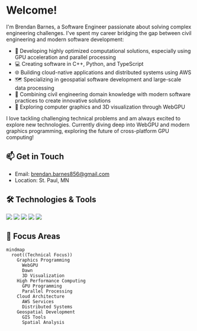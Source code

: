 # Welcome! 

I'm Brendan Barnes, a Software Engineer passionate about solving complex engineering challenges. I've spent my career bridging the gap between civil engineering and modern software development:

* 🚀 Developing highly optimized computational solutions, especially using GPU acceleration and parallel processing
* 💻 Creating software in C++, Python, and TypeScript
* 🌐 Building cloud-native applications and distributed systems using AWS
* 🗺️ Specializing in geospatial software development and large-scale data processing
* 👷 Combining civil engineering domain knowledge with modern software practices to create innovative solutions
* 🎨 Exploring computer graphics and 3D visualization through WebGPU

I love tackling challenging technical problems and am always excited to explore new technologies. Currently diving deep into WebGPU and modern graphics programming, exploring the future of cross-platform GPU computing!

## 📫 Get in Touch

- Email: brendan.barnes856@gmail.com
- Location: St. Paul, MN

## 🛠️ Technologies & Tools
![](https://img.shields.io/badge/Code-C++-informational?style=flat&logo=cplusplus&logoColor=white&color=2bbc8a)
![](https://img.shields.io/badge/Code-Python-informational?style=flat&logo=python&logoColor=white&color=2bbc8a)
![](https://img.shields.io/badge/Code-TypeScript-informational?style=flat&logo=typescript&logoColor=white&color=2bbc8a)
![](https://img.shields.io/badge/Tools-Docker-informational?style=flat&logo=docker&logoColor=white&color=2bbc8a)
![](https://img.shields.io/badge/Cloud-AWS-informational?style=flat&logo=amazonaws&logoColor=white&color=2bbc8a)

## 🎯 Focus Areas
```mermaid
mindmap
  root((Technical Focus))
    Graphics Programming
      WebGPU
      Dawn
      3D Visualization
    High Performance Computing
      GPU Programming
      Parallel Processing
    Cloud Architecture
      AWS Services
      Distributed Systems
    Geospatial Development
      GIS Tools
      Spatial Analysis
```
